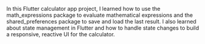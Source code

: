 In this Flutter calculator app project, I learned how to use the math_expressions package to evaluate mathematical expressions and the shared_preferences package to save and load the last result.
I also learned about state management in Flutter and how to handle state changes to build a responsive, reactive UI for the calculator.
